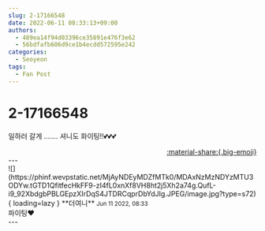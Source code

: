 ```yaml
---
slug: 2-17166548
date: 2022-06-11 08:33:13+09:00
authors:
  - 489ea14f94d03396ce35891e476f3e62
  - 56bdfafb606d9ce1b4ecdd572595e242
categories:
  - Seoyeon
tags:
  - Fan Post
---
```


# 2-17166548

<div class="post-container" markdown="1">
<div class="content-container md-sidebar__scrollwrap" markdown="1">

일하러 갈게 ....... 셔니도 화이팅!!💕💕💕

</div>
</div>

<div style="text-align: right;" markdown="1">
<a href="https://weverse.io/fromis9/fanpost/2-17166548" style="text-align: right;">:material-share:{.big-emoji}</a>
</div>
---

<div class="comments-container md-sidebar__scrollwrap" markdown="1">
<div class="comment" markdown="1">
<div class='id-container' markdown="1">
![](https://phinf.wevpstatic.net/MjAyNDEyMDZfMTk0/MDAxNzMzNDYzMTU3ODYw.tGTD1QfitfecHkFF9-zI4fL0xnXf8VH8ht2j5Xh2a74g.QufL-i9_92XbdgbPBLGEpzXIrDqS4JTDRCqprDbYdJIg.JPEG/image.jpg?type=s72){ loading=lazy }
**<span class="artist">더여니</span>** <small>Jun 11 2022, 08:33</small><br>
</div>
<div class='comment-body' markdown="1">
파이팅❤️
</div>
</div>
</div>
---
